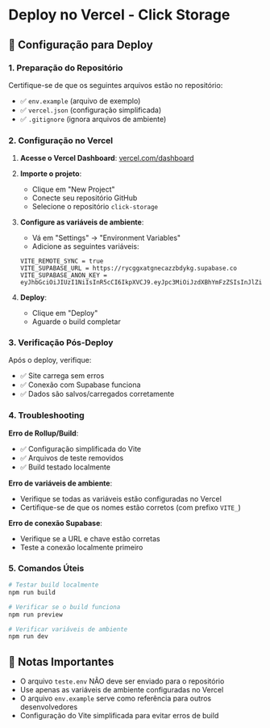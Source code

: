 # Deploy no Vercel - Click Storage

## 🚀 Configuração para Deploy

### 1. Preparação do Repositório

Certifique-se de que os seguintes arquivos estão no repositório:
- ✅ `env.example` (arquivo de exemplo)
- ✅ `vercel.json` (configuração simplificada)
- ✅ `.gitignore` (ignora arquivos de ambiente)

### 2. Configuração no Vercel

1. **Acesse o Vercel Dashboard**: [vercel.com/dashboard](https://vercel.com/dashboard)

2. **Importe o projeto**:
   - Clique em "New Project"
   - Conecte seu repositório GitHub
   - Selecione o repositório `click-storage`

3. **Configure as variáveis de ambiente**:
   - Vá em "Settings" → "Environment Variables"
   - Adicione as seguintes variáveis:

   ```
   VITE_REMOTE_SYNC = true
   VITE_SUPABASE_URL = https://rycggxatgnecazzbdykg.supabase.co
   VITE_SUPABASE_ANON_KEY = eyJhbGciOiJIUzI1NiIsInR5cCI6IkpXVCJ9.eyJpc3MiOiJzdXBhYmFzZSIsInJlZiI6InJ5Y2dneGF0Z25lY2F6emJkeWtnIiwicm9sZSI6ImFub24iLCJpYXQiOjE3NjA0Mzc3NTQsImV4cCI6MjA3NjAxMzc1NH0.K_eZQb9_67Glv4I287d5qoYqjo1HHbIsBq8ou6EobyE
   ```

4. **Deploy**:
   - Clique em "Deploy"
   - Aguarde o build completar

### 3. Verificação Pós-Deploy

Após o deploy, verifique:
- ✅ Site carrega sem erros
- ✅ Conexão com Supabase funciona
- ✅ Dados são salvos/carregados corretamente

### 4. Troubleshooting

**Erro de Rollup/Build**:
- ✅ Configuração simplificada do Vite
- ✅ Arquivos de teste removidos
- ✅ Build testado localmente

**Erro de variáveis de ambiente**:
- Verifique se todas as variáveis estão configuradas no Vercel
- Certifique-se de que os nomes estão corretos (com prefixo `VITE_`)

**Erro de conexão Supabase**:
- Verifique se a URL e chave estão corretas
- Teste a conexão localmente primeiro

### 5. Comandos Úteis

```bash
# Testar build localmente
npm run build

# Verificar se o build funciona
npm run preview

# Verificar variáveis de ambiente
npm run dev
```

## 📝 Notas Importantes

- O arquivo `teste.env` NÃO deve ser enviado para o repositório
- Use apenas as variáveis de ambiente configuradas no Vercel
- O arquivo `env.example` serve como referência para outros desenvolvedores
- Configuração do Vite simplificada para evitar erros de build
